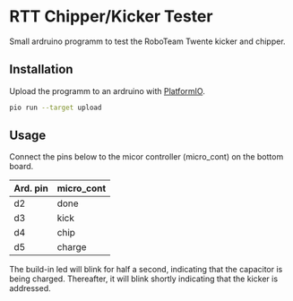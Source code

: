 # RTT Chipper/Kicker Tester

Small ardruino programm to test the RoboTeam Twente kicker and chipper. 

## Installation

Upload the programm to an ardruino with [PlatformIO](https://platformio.org/). 

```bash
pio run --target upload
```

## Usage
Connect the pins below to the micor controller (micro_cont) on the bottom board. 

| Ard. pin | micro_cont |
| -------- | ---------- |
| d2       | done       |
| d3       | kick       |
| d4       | chip       |
| d5       | charge     |

The build-in led will blink for half a second, indicating that the capacitor is being charged. Thereafter, it will blink shortly indicating that the kicker is addressed. 

